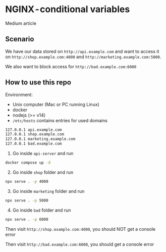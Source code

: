# NGINX - conditional variables

Medium article

## Scenario
We have our data stored on `http://api.example.com` and want to access it on `http://shop.example.com:4000` and `http://marketing.example.com:5000`.

We also want to block access for `http://bad.example.com:6000`

## How to use this repo
Environment:
- Unix computer (Mac or PC running Linux)
- docker
- nodejs (>= v14)
- `/etc/hosts` contains entries for used domains

```sh
127.0.0.1 api.example.com
127.0.0.1 shop.example.com
127.0.0.1 marketing.example.com
127.0.0.1 bad.example.com
```

1. Go inside `api-server` and run 

```sh
docker compose up -d
```

2. Go inside `shop` folder and run 
```sh
npx serve . -p 4000
```

3. Go inside `marketing` folder and run 
```sh
npx serve . -p 5000
```

4. Go inside `bad` folder and run 
```sh
npx serve . -p 6000
```

Then visit `http://shop.example.com:4000`, you should NOT get a console error

Then visit `http://bad.example.com:6000`, you should get a console error 
